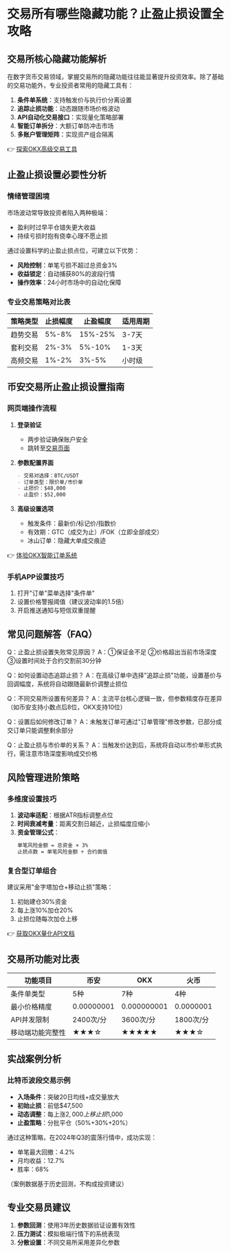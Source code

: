 # 交易所有哪些隐藏功能？止盈止损设置全攻略

## 交易所核心隐藏功能解析
在数字货币交易领域，掌握交易所的隐藏功能往往能显著提升投资效率。除了基础的交易功能外，专业投资者常用的隐藏工具有：

1. **条件单系统**：支持触发价与执行价分离设置
2. **追踪止损功能**：动态跟随市场价格波动
3. **API自动化交易接口**：实现量化策略部署
4. **智能订单拆分**：大额订单防冲击市场
5. **多账户管理矩阵**：实现资产组合隔离

👉 [探索OKX高级交易工具](https://bit.ly/okx_welcome)

## 止盈止损设置必要性分析

### 情绪管理困境
市场波动常导致投资者陷入两种极端：
- 盈利时过早平仓错失更大收益
- 持续亏损时抱有侥幸心理不愿止损

通过设置科学的止盈止损点位，可建立以下优势：
- **风险控制**：单笔亏损不超过总资金3%
- **收益锁定**：自动捕获80%的波段行情
- **操作效率**：24小时市场中的自动化保障

### 专业交易策略对比表
| 策略类型   | 止损幅度 | 止盈幅度 | 适用周期 |
|------------|----------|----------|----------|
| 趋势交易   | 5%-8%    | 15%-25%  | 3-7天    |
| 套利交易   | 2%-3%    | 5%-10%   | 1-3天    |
| 高频交易   | 1%-2%    | 3%-5%    | 小时级   |

## 币安交易所止盈止损设置指南

### 网页端操作流程
1. **登录验证**
   - 两步验证确保账户安全
   - 跳转至[交易页面](https://www.binance.com/trade)

2. **参数配置界面**
   ```markdown
   - 交易对选择：BTC/USDT
   - 订单类型：限价单/市价单
   - 止损价：$48,000
   - 止盈价：$52,000
   ```

3. **高级设置选项**
   - 触发条件：最新价/标记价/指数价
   - 有效期：GTC（成交为止）/FOK（立即全部成交）
   - 冰山订单：隐藏大单成交痕迹

👉 [体验OKX智能订单系统](https://bit.ly/okx_welcome)

### 手机APP设置技巧
1. 打开"订单"菜单选择"条件单"
2. 设置价格警报阈值（建议波动率的1.5倍）
3. 开启推送通知与短信双重提醒

## 常见问题解答（FAQ）

Q：止盈止损设置失败常见原因？
A：①保证金不足 ②价格超出当前市场深度 ③设置时间处于合约交割前30分钟

Q：如何设置动态追踪止损？
A：在高级订单中选择"追踪止损"功能，设置基价与回调幅度，系统将自动跟随最新价调整止损位

Q：不同交易所设置有何差异？
A：主流平台核心逻辑一致，但参数精度存在差异（如币安支持小数点后8位，OKX支持10位）

Q：设置后如何修改订单？
A：未触发订单可通过"订单管理"修改参数，已部分成交订单只能调整剩余部分

Q：止盈止损与市价单的关系？
A：当触发价达到后，系统将自动以市价单形式执行，需注意市场深度影响成交价格

## 风险管理进阶策略

### 多维度设置技巧
1. **波动率适配**：根据ATR指标调整点位
2. **时间衰减考量**：距离交割日越近，止损幅度应缩小
3. **资金管理公式**：
   ```markdown
   单笔风险金额 = 总资金 × 3%
   止损点数 = 单笔风险金额 ÷ 合约面值
   ```

### 复合型订单组合
建议采用"金字塔加仓+移动止损"策略：
1. 初始建仓30%资金
2. 每上涨10%加仓20%
3. 止损位随每次加仓上移

👉 [获取OKX量化API文档](https://bit.ly/okx_welcome)

## 交易所功能对比表

| 功能项目       | 币安       | OKX        | 火币       |
|----------------|------------|------------|------------|
| 条件单类型     | 5种        | 7种        | 4种        |
| 最小价格精度   | 0.00000001 | 0.000000001| 0.0000001  |
| API并发限制    | 2400次/分 | 3600次/分 | 1800次/分 |
| 移动端功能完整性 | ★★★☆       | ★★★★★      | ★★★☆       |

## 实战案例分析

### 比特币波段交易示例
- **入场条件**：突破20日均线+成交量放大
- **初始止损**：前低$47,500
- **动态调整**：每上涨$2,000上移止损$1,000
- **止盈策略**：分批平仓（50%+30%+20%）

通过这种策略，在2024年Q3的震荡行情中，成功实现：
- 单笔最大回撤：4.2%
- 月均收益：12.7%
- 胜率：68%

（案例数据基于历史回测，不构成投资建议）

## 专业交易员建议
1. **参数回测**：使用3年历史数据验证设置有效性
2. **压力测试**：模拟极端行情下的系统表现
3. **分散设置**：不同交易所采用差异化参数